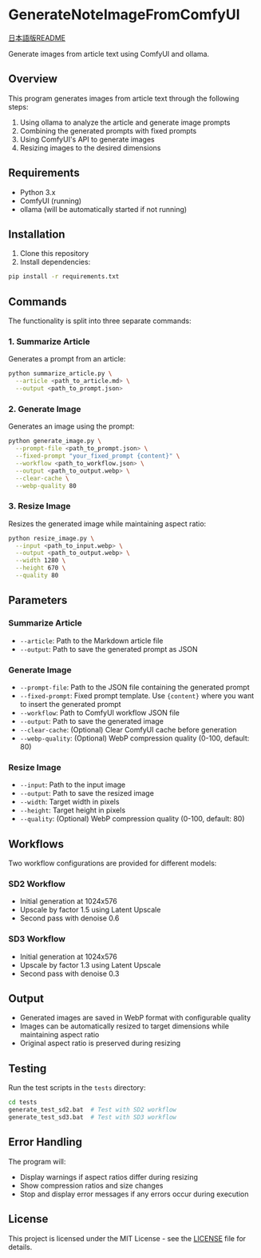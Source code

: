 # GenerateNoteImageFromComfyUI

[日本語版README](README.ja.md)

Generate images from article text using ComfyUI and ollama.

## Overview

This program generates images from article text through the following steps:

1. Using ollama to analyze the article and generate image prompts
2. Combining the generated prompts with fixed prompts
3. Using ComfyUI's API to generate images
4. Resizing images to the desired dimensions

## Requirements

- Python 3.x
- ComfyUI (running)
- ollama (will be automatically started if not running)

## Installation

1. Clone this repository
2. Install dependencies:

```bash
pip install -r requirements.txt
```

## Commands

The functionality is split into three separate commands:

### 1. Summarize Article

Generates a prompt from an article:

```bash
python summarize_article.py \
  --article <path_to_article.md> \
  --output <path_to_prompt.json>
```

### 2. Generate Image

Generates an image using the prompt:

```bash
python generate_image.py \
  --prompt-file <path_to_prompt.json> \
  --fixed-prompt "your_fixed_prompt {content}" \
  --workflow <path_to_workflow.json> \
  --output <path_to_output.webp> \
  --clear-cache \
  --webp-quality 80
```

### 3. Resize Image

Resizes the generated image while maintaining aspect ratio:

```bash
python resize_image.py \
  --input <path_to_input.webp> \
  --output <path_to_output.webp> \
  --width 1280 \
  --height 670 \
  --quality 80
```

## Parameters

### Summarize Article

- `--article`: Path to the Markdown article file
- `--output`: Path to save the generated prompt as JSON

### Generate Image

- `--prompt-file`: Path to the JSON file containing the generated prompt
- `--fixed-prompt`: Fixed prompt template. Use `{content}` where you want to insert the generated prompt
- `--workflow`: Path to ComfyUI workflow JSON file
- `--output`: Path to save the generated image
- `--clear-cache`: (Optional) Clear ComfyUI cache before generation
- `--webp-quality`: (Optional) WebP compression quality (0-100, default: 80)

### Resize Image

- `--input`: Path to the input image
- `--output`: Path to save the resized image
- `--width`: Target width in pixels
- `--height`: Target height in pixels
- `--quality`: (Optional) WebP compression quality (0-100, default: 80)

## Workflows

Two workflow configurations are provided for different models:

### SD2 Workflow

- Initial generation at 1024x576
- Upscale by factor 1.5 using Latent Upscale
- Second pass with denoise 0.6

### SD3 Workflow

- Initial generation at 1024x576
- Upscale by factor 1.3 using Latent Upscale
- Second pass with denoise 0.3

## Output

- Generated images are saved in WebP format with configurable quality
- Images can be automatically resized to target dimensions while maintaining aspect ratio
- Original aspect ratio is preserved during resizing

## Testing

Run the test scripts in the `tests` directory:

```bash
cd tests
generate_test_sd2.bat  # Test with SD2 workflow
generate_test_sd3.bat  # Test with SD3 workflow
```

## Error Handling

The program will:

- Display warnings if aspect ratios differ during resizing
- Show compression ratios and size changes
- Stop and display error messages if any errors occur during execution

## License

This project is licensed under the MIT License - see the [LICENSE](LICENSE) file for details.
